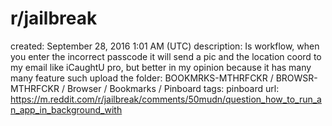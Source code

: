 # r/jailbreak

created: September 28, 2016 1:01 AM (UTC)
description: Is workflow, when you enter the incorrect passcode it will send a pic and the location coord to my email like iCaughtU pro, but better in my opinion because it has many many feature such upload the
folder: BOOKMRKS-MTHRFCKR / BROWSR-MTHRFCKR / Browser / Bookmarks / Pinboard
tags: pinboard
url: https://m.reddit.com/r/jailbreak/comments/50mudn/question_how_to_run_an_app_in_background_with